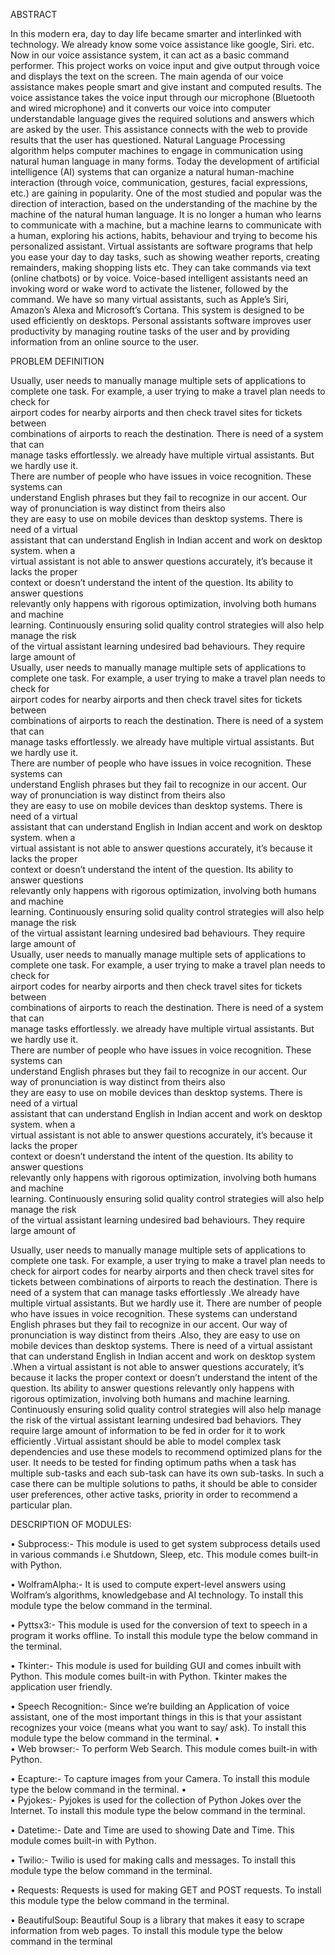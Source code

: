 ABSTRACT


In this modern era, day to day life became smarter and interlinked with technology. We already know some voice assistance like google, Siri. etc. Now in our voice assistance system, it can act as a basic command performer. This project works on voice input and give output through voice and displays the text on the screen. The main agenda of our voice assistance makes people smart and give instant and computed results. The voice assistance takes the voice input through our microphone (Bluetooth and wired microphone) and it converts our voice into computer understandable language gives the required solutions and answers which are asked by the user. This assistance connects with the web to provide results that the user has questioned. Natural Language Processing algorithm helps computer machines to engage in communication using natural human language in many forms.
 Today the development of artificial intelligence (AI) systems that can organize a natural human-machine interaction (through voice, communication, gestures, facial expressions, etc.) are gaining in popularity. One of the most studied and popular was the direction of interaction, based on the understanding of the machine by the machine of the natural human language. It is no longer a human who learns to communicate with a machine, but a machine learns to communicate with a human, exploring his actions, habits, behaviour and trying to become his personalized assistant.
Virtual assistants are software programs that help you ease your day to day tasks, such as showing weather reports, creating remainders, making shopping lists etc. They can take commands via text (online chatbots) or by voice. Voice-based intelligent assistants need an invoking word or wake word to activate the listener, followed by the command. We have so many virtual assistants, such as Apple’s Siri, Amazon’s Alexa and Microsoft’s Cortana.
This system is designed to be used efficiently on desktops. Personal assistants software improves user productivity by managing routine tasks of the user and by providing information from an online source to the user.


PROBLEM DEFINITION

Usually, user needs to manually manage multiple sets of applications to  
complete one task. For example, a user trying to make a travel plan needs to check for  
airport codes for nearby airports and then check travel sites for tickets between  
combinations of airports to reach the destination. There is need of a system that can  
manage tasks effortlessly. we already have multiple virtual assistants. But we hardly use it.  
There are number of people who have issues in voice recognition. These systems can  
understand English phrases but they fail to recognize in our accent. 
                                                        Our way of pronunciation is way distinct from theirs also  
they are easy to use on mobile devices than desktop systems. There is need of a virtual  
assistant that can understand English in Indian accent and work on desktop system. when a  
virtual assistant is not able to answer questions accurately, it’s because it lacks the proper   
context or doesn’t understand the intent of the question. Its ability to answer questions  
relevantly only happens with rigorous optimization, involving both humans and machine  
learning. Continuously ensuring solid quality control strategies will also help manage the risk  
of the virtual assistant learning undesired bad behaviours. They require large amount of  
Usually, user needs to manually manage multiple sets of applications to  
complete one task. For example, a user trying to make a travel plan needs to check for  
airport codes for nearby airports and then check travel sites for tickets between  
combinations of airports to reach the destination. There is need of a system that can  
manage tasks effortlessly. we already have multiple virtual assistants. But we hardly use it.  
There are number of people who have issues in voice recognition. These systems can  
understand English phrases but they fail to recognize in our accent. 
                                                        Our way of pronunciation is way distinct from theirs also  
they are easy to use on mobile devices than desktop systems. There is need of a virtual  
assistant that can understand English in Indian accent and work on desktop system. when a  
virtual assistant is not able to answer questions accurately, it’s because it lacks the proper   
context or doesn’t understand the intent of the question. Its ability to answer questions  
relevantly only happens with rigorous optimization, involving both humans and machine  
learning. Continuously ensuring solid quality control strategies will also help manage the risk  
of the virtual assistant learning undesired bad behaviours. They require large amount of  
Usually, user needs to manually manage multiple sets of applications to  
complete one task. For example, a user trying to make a travel plan needs to check for  
airport codes for nearby airports and then check travel sites for tickets between  
combinations of airports to reach the destination. There is need of a system that can  
manage tasks effortlessly. we already have multiple virtual assistants. But we hardly use it.  
There are number of people who have issues in voice recognition. These systems can  
understand English phrases but they fail to recognize in our accent. 
                                                        Our way of pronunciation is way distinct from theirs also  
they are easy to use on mobile devices than desktop systems. There is need of a virtual  
assistant that can understand English in Indian accent and work on desktop system. when a  
virtual assistant is not able to answer questions accurately, it’s because it lacks the proper   
context or doesn’t understand the intent of the question. Its ability to answer questions  
relevantly only happens with rigorous optimization, involving both humans and machine  
learning. Continuously ensuring solid quality control strategies will also help manage the risk  
of the virtual assistant learning undesired bad behaviours. They require large amount of  

Usually, user needs to manually manage multiple sets of applications to complete one task. For example, a user trying to make a travel plan needs to check for airport codes for nearby airports and then check travel sites for tickets between combinations of airports to reach the destination. There is need of a system that can manage tasks effortlessly .We already have multiple virtual assistants. But we hardly use it. There are number of people who have issues in voice recognition. These systems can understand English phrases but they fail to recognize in our accent. Our way of pronunciation is way distinct from theirs .Also, they are easy to use on mobile devices than desktop systems. There is need of a virtual assistant that can understand English in Indian accent and work on desktop system .When a virtual assistant is not able to answer questions accurately, it’s because it lacks the proper context or doesn’t understand the intent of the question. Its ability to answer questions relevantly only happens with rigorous optimization, involving both humans and machine learning. Continuously ensuring solid quality control strategies will also help manage the risk of the virtual assistant learning undesired bad behaviors. They require large amount of information to be fed in order for it to work efficiently .Virtual assistant should be able to model complex task dependencies and use these models to recommend optimized plans for the user. It needs to be tested for finding optimum paths when a task has multiple sub-tasks and each sub-task can have its own sub-tasks. In such a case there can be multiple solutions to paths, it should be able to consider user preferences, other active tasks, priority in order to recommend a particular plan.



DESCRIPTION OF MODULES:


•	Subprocess:- This module is used to get system subprocess details used in various commands i.e Shutdown, Sleep, etc. This module comes built-in with Python. 
 
•	WolframAlpha:- It is used to compute expert-level answers using Wolfram’s algorithms, knowledgebase and AI technology. To install this module type the below command in the terminal.

•	Pyttsx3:- This module is used for the conversion of text to speech in a program it works offline. To install this module type the below command in the terminal. 

•	Tkinter:- This module is used for building GUI and comes inbuilt with Python. This module comes built-in with Python. Tkinter makes the application user friendly.  

•	Speech Recognition:- Since we’re building an Application of voice assistant, one of the most important things in this is that your assistant recognizes your voice (means what you want to say/ ask). To install this module type the below command in the terminal.
•	
•	Web browser:- To perform Web Search. This module comes built-in with Python. 
 
•	Ecapture:- To capture images from your Camera. To install this module type the below command in the terminal.
•	
•	Pyjokes:- Pyjokes is used for the collection of Python Jokes over the Internet. To install this module type the below command in the terminal.

 
•	Datetime:- Date and Time are used to showing Date and Time. This module comes built-in with Python. 
 
•	Twilio:- Twilio is used for making calls and messages. To install this module type the below command in the terminal.

•	Requests: Requests is used for making GET and POST requests. To install this module type the below command in the terminal. 

•	BeautifulSoup: Beautiful Soup is a library that makes it easy to scrape information from web pages. To install this module type the below command in the terminal




